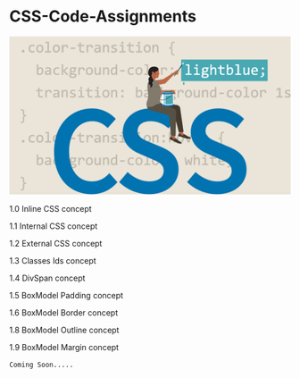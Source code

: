 # CSS-Code-Assignments

![GitHub](https://github.com/shubhamrajput0369/CSS-Code-Assignments/blob/main/CSS%20Images.PNG)

1.0 Inline CSS concept

1.1 Internal CSS concept

1.2 External CSS concept

1.3 Classes Ids concept

1.4 DivSpan concept

1.5 BoxModel Padding concept

1.6 BoxModel Border concept

1.8 BoxModel Outline concept

1.9 BoxModel Margin concept

    Coming Soon.....
